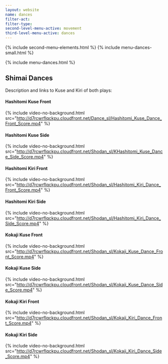 ```yaml
---
layout: website
name: dances
filter-act:
filter-type:
second-level-menu-active: movement
third-level-menu-active: dances
---
```


{% include second-menu-elements.html %}
{% include menu-dances-small.html %}

<main class="page-content">
<div class="wrapper sidebar-contents">
  <aside class="sidebar-contents__table">
    {% include menu-dances.html %}
  </aside>
  <section class="sidebar-contents__section">
  <div class="text-container">
    <h2 id="Intro">Shimai Dances</h2>
    <p> Description and links to Kuse and Kiri of both plays:</p>


<h4 id="Hashitomi-Kuse-Front">Hashitomi Kuse Front</h4>

{% include video-no-background.html
  src="http://d7rcwrflqckpu.cloudfront.net/Dance_sl/Hashitomi_Kuse_Dance_Front_Score.mp4"
%}
<h4 id="Hashitomi-Kuse-Side">Hashitomi Kuse Side</h4>

{% include video-no-background.html
  src="http://d7rcwrflqckpu.cloudfront.net/Shodan_sl/KHashitomi_Kuse_Dance_Side_Score.mp4"
%}
<h4 id="Hashitomi-Kiri-Front">Hashitomi Kiri Front</h4>

{% include video-no-background.html
  src="http://d7rcwrflqckpu.cloudfront.net/Shodan_sl/Hashitomi_Kiri_Dance_Front_Score.mp4"
%}
<h4 id="Hashitomi-Kiri-Side">Hashitomi Kiri Side</h4>

{% include video-no-background.html
  src="http://d7rcwrflqckpu.cloudfront.net/Shodan_sl/Hashitomi_Kiri_Dance_Side_Score.mp4"
%}
<h4 id="Kokaji-Kuse-Front">Kokaji Kuse Front</h4>

{% include video-no-background.html
  src="http://d7rcwrflqckpu.cloudfront.net/Shodan_sl/Kokaji_Kuse_Dance_Front_Score.mp4"
%}
<h4 id="Kokaji-Kuse-Side">Kokaji Kuse Side</h4>

{% include video-no-background.html
  src="http://d7rcwrflqckpu.cloudfront.net/Shodan_sl/Kokaji_Kuse_Dance_Side_Score.mp4"
%}
<h4 id="Kokaji-Kiri-Front">Kokaji Kiri Front</h4>

{% include video-no-background.html
  src="http://d7rcwrflqckpu.cloudfront.net/Shodan_sl/Kokaji_Kiri_Dance_Front_Score.mp4"
%}
<h4 id="Kokaji-Kiri-Side">Kokaji Kiri Side</h4>

{% include video-no-background.html
  src="http://d7rcwrflqckpu.cloudfront.net/Shodan_sl/Kokaji_Kiri_Dance_Side_Score.mp4"
%}
</div>
</section>
</div>

</main>
